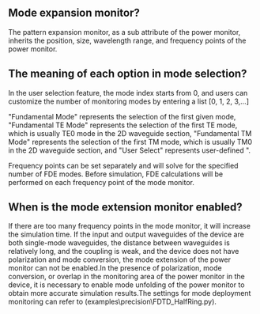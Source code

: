 ## Mode expansion monitor?

The pattern expansion monitor, as a sub attribute of the power monitor, inherits the position, size, wavelength range, and frequency points of the power monitor.
## The meaning of each option in mode selection?

In the user selection feature, the mode index starts from 0, and users can customize the number of monitoring modes by entering a list [0, 1, 2, 3,...]

"Fundamental Mode" represents the selection of the first given mode, "Fundamental TE Mode" represents the selection of the first TE mode, which is usually TE0 mode in the 2D waveguide section, "Fundamental TM Mode" represents the selection of the first TM mode, which is usually TM0 in the 2D waveguide section, and "User Select" represents user-defined ".

Frequency points can be set separately and will solve for the specified number of FDE modes. Before simulation, FDE calculations will be performed on each frequency point of the mode monitor. 

## When is the mode extension monitor enabled?
If there are too many frequency points in the mode monitor, it will increase the simulation time. If the input and output waveguides of the device are both single-mode waveguides, the distance between waveguides is relatively long, and the coupling is weak, and the device does not have polarization and mode conversion, the mode extension of the power monitor can not be enabled.In the presence of polarization, mode conversion, or overlap in the monitoring area of the power monitor in the device, it is necessary to enable mode unfolding of the power monitor to obtain more accurate simulation results.The settings for mode deployment monitoring can refer to (examples\precision\FDTD_HalfRing.py).


